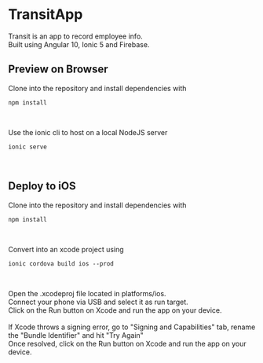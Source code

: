 # TransitApp
Transit is an app to record employee info.
<br>
Built using Angular 10, Ionic 5 and Firebase.
<br>

## Preview on Browser
Clone into the repository and install dependencies with
```
npm install
```
<br>

Use the ionic cli to host on a local NodeJS server
```
ionic serve
```

<br>

## Deploy to iOS

Clone into the repository and install dependencies with
```
npm install
```
<br>

Convert into an xcode project using
```
ionic cordova build ios --prod
```
<br>

Open the .xcodeproj file located in platforms/ios.<br>
Connect your phone via USB and select it as run target. <br>
Click on the Run button on Xcode and run the app on your device.
<br><br>
If Xcode throws a signing error, go to "Signing and Capabilities" tab, rename the "Bundle Identifier" and hit "Try Again"
<br>
Once resolved, click on the Run button on Xcode and run the app on your device.
